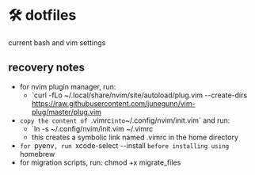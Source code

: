 # 🛠 dotfiles
current bash and vim settings

## recovery notes
- for nvim plugin manager, run:
  - `curl -fLo ~/.local/share/nvim/site/autoload/plug.vim --create-dirs \
    https://raw.githubusercontent.com/junegunn/vim-plug/master/plug.vim
- `copy the content of `.vimrc` into `~/.config/nvim/init.vim` and run:
  - `ln -s ~/.config/nvim/init.vim ~/.vimrc
  - this creates a symbolic link named .vimrc in the home directory
- `for `pyenv`, run `xcode-select --install `before installing using `homebrew
- for migration scripts, run: chmod +x migrate_files

